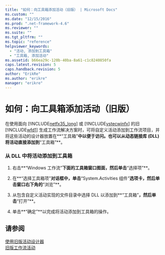 ```yaml
---
title: "如何：向工具箱添加活动（旧版） | Microsoft Docs"
ms.custom: ""
ms.date: "12/15/2016"
ms.prod: ".net-framework-4.6"
ms.reviewer: ""
ms.suite: ""
ms.tgt_pltfrm: ""
ms.topic: "reference"
helpviewer_keywords: 
  - "活动, 添加到工具箱"
  - "工具箱, 添加活动"
ms.assetid: b66ea29c-120b-40ba-8a61-c1c8240850fa
caps.latest.revision: 5
caps.handback.revision: 5
author: "ErikRe"
ms.author: "erikre"
manager: "erikre"
---
```

# 如何：向工具箱添加活动（旧版）
在使用面向 [!INCLUDE[netfx35_long](../workflow-designer/includes/netfx35_long_md.md)] 或 [!INCLUDE[vstecwinfx](../workflow-designer/includes/vstecwinfx_md.md)] 的旧 [!INCLUDE[wfd1](../workflow-designer/includes/wfd1_md.md)] 生成工作流解决方案时，可将自定义活动添加到工作流项目，并将这些活动的设计器放置在**“工具箱”**中以便于访问。也可以从动态链接库 \(DLL\) 将活动直接添加到**“工具箱”**。  
  
### 从 DLL 中将活动添加到工具箱  
  
1.  右击**“Windows 工作流”**下面的工具箱窗口图面，然后单击**“选择项”**。  
  
2.  在**“选择工具箱项”**对话框中，单击**“System.Activities 组件”**选项卡，然后单击窗口右下角的**“浏览”**。  
  
3.  从包含自定义活动实现的文件目录中选择 DLL 以添加到**“工具箱”**，然后单击**“打开”**。  
  
4.  单击**“确定”**以完成将活动添加到工具箱的操作。  
  
## 请参阅  
 [使用旧版活动设计器](../workflow-designer/using-the-legacy-activity-designer.md)   
 [旧版工作流活动](../workflow-designer/legacy-workflow-activities.md)